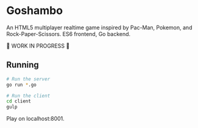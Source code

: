 # Goshambo

An HTML5 multiplayer realtime game inspired by Pac-Man, Pokemon, and Rock-Paper-Scissors. ES6 frontend, Go backend.

:sparkling_heart: WORK IN PROGRESS :sparkling_heart:

## Running

```sh
# Run the server
go run *.go

# Run the client
cd client
gulp
```

Play on localhost:8001.
